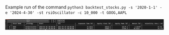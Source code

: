 Example run of the command `python3 backtest_stocks.py -s '2020-1-1' -e '2024-4-30' -st rsiOscillator -c 10_000 -t GOOG,AAPL`

![image on an example command](example_command.png)
